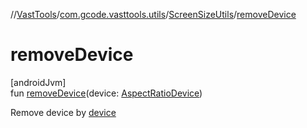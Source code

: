 //[VastTools](../../../index.md)/[com.gcode.vasttools.utils](../index.md)/[ScreenSizeUtils](index.md)/[removeDevice](remove-device.md)

# removeDevice

[androidJvm]\
fun [removeDevice](remove-device.md)(device: [AspectRatioDevice](../../com.gcode.vasttools.model/-aspect-ratio-device/index.md))

Remove device by [device](remove-device.md)
